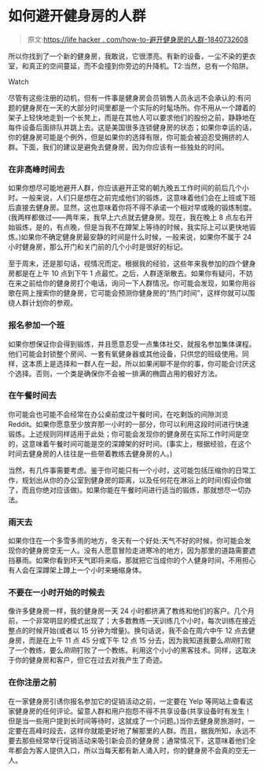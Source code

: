 # 如何避开健身房的人群

> 原文:[https://life hacker . com/how-to-避开健身房的人群-1840732608](https://lifehacker.com/how-to-avoid-crowds-at-the-gym-1840732608)

所以你找到了一个新的健身房，我敢说，它很漂亮。有新的设备，一尘不染的更衣室，和真正的空间蔓延，而不会撞到你旁边的升降机。T2:当然，总有一个陷阱。

Watch

尽管有这些注册的动机，但有一件事是健身房会员销售人员永远不会承认的:有问题的健身房在一天的大部分时间里都是一个实际的时髦场所。你不用从一个蹲着的架子上轻快地走到一个长凳上，而是在其他人可以要求他们的股份之前，静静地在每件设备后面排队并跳上去。这是美国很多连锁健身房的状态；如果你幸运的话，你的健身房可能是个例外，但是如果你的选择有限，你可能会被迫忍受拥挤的人群。下面，我们的建议是避免去健身房，因为你应该有一些独处的时间。

### 在非高峰时间去

如果你想尽可能地避开人群，你应该避开正常的朝九晚五工作时间的前后几个小时。一般来说，人们只是想在之前完成他们的锻炼，这意味着他们会在上班或下班后直接去健身房。显然，这也意味着你将不得不承诺一个相对早或晚的锻炼制度。(我两样都做过——两年来，我早上六点就去健身房。现在，我在晚上 8 点左右开始锻炼，是的，有点晚，但是当我不在蹲架上等待的时候，我实际上可以更快地锻炼。)如果你不确定健身房最安静的时间是什么时候，一般来说，如果你不属于 24 小时健身房，那么开门和关门前的几个小时是很好的标记。

至于周末，还是那句话，视情况而定。根据我的经验，这些年来我参加的四个健身房都是在上午 10 点到下午 1 点最忙。之后，人群逐渐散去。如果你有疑问，不妨在来之前给你的健身房打个电话，询问一下人群情况。你可能会发现，如果你用谷歌在网上搜索你的健身房，它可能会预测你健身房的“热门时间”，这样你就可以围绕人群计划你的参观。

### 报名参加一个班

如果你想保证你会得到锻炼，并且愿意忍受一点集体社交，就报名参加集体课程。他们可能会封锁整个房间、一套有氧健身器或其他设备，只供您的班级使用。同样，这本质上是选择和一群人在一起，所以如果闲聊不是你的事，你可能会讨厌这个选择。否则，一个类是确保你不会被一排满的椭圆占用的极好方法。

### 在午餐时间去

你可能会也可能不会经常在办公桌前度过午餐时间，在吃剩饭的间隙浏览 Reddit。如果你愿意至少放弃那一小时的一部分，你可以利用这段时间进行快速锻炼。上述规则同样适用于此处；你可能会发现你的健身房在实际工作时间是空的，这意味着午餐时间可能是空的深蹲架的好时间。(事实上，根据经验，在这个时间去健身房的人往往是一些带着教练去健身房的人。)

当然，有几件事需要考虑。鉴于你可能只有一个小时，这可能包括压缩你的日常工作，规划出从你的办公室到健身房的距离，以及任何花在淋浴上的时间(假设你做了，而且你绝对应该做)。如果你能在午餐时间进行适当的锻炼，那就想尽一切办法。

### 雨天去

如果你住在一个多雪多雨的地方，冬天有一个好处:天气不好的时候，你可能会发现你的健身房空无一人。没有人愿意冒险走进寒冷的地方，因为那里的道路需要遮挡暴雨。如果你看到坏天气即将来临，那就把它当成你的个人健身时间，不用担心有人会在深蹲架上蹲上一个小时来蜷缩身体。

### 不要在一小时开始的时候去

像许多健身房一样，我的健身房一天 24 小时都挤满了教练和他们的客户。几个月前，一个非常明显的模式出现了；大多数教练一天训练几个小时，每次训练在接近整点的时候开始(或者以 15 分钟为增量)。换句话说，我不会在周六中午 12 点去健身房，而是在上午 11 点 45 分或下午 12 点 15 分去，因为我知道我要么*刚刚*打败了一个教练，要么*刚刚*打败了一个教练。利用这个小小的黑客技术。同样，这取决于你的健身房和客户，但它在过去对我产生了奇迹。

### 在你注册之前

在一家健身房引诱你报名参加它的促销活动之前，一定要在 Yelp 等网站上查看这家健身房的任何评论。留意人群和用户抱怨不得不共享设备(共享设备时有发生！但是当一些用户提到长时间等待时，这就成了一个问题。)当你去健身房旅游时，一定要在高峰时段去，这样你就能更好地了解那里的人群。而且，据我所知，永远不要去那些经常举行促销活动来吸引新会员的健身房；通常情况下，这意味着他们全年都会为客人提供入口，所以当每天都有新人涌入时，你的健身房不会真的空无一人。
